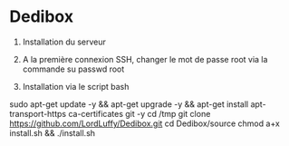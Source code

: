 # Dedibox

1. Installation du serveur

2. A la première connexion SSH, changer le mot de passe root via la commande su passwd root

3. Installation via le script bash
 
sudo apt-get update -y && apt-get upgrade -y && apt-get install apt-transport-https ca-certificates git -y
cd /tmp
git clone https://github.com/LordLuffy/Dedibox.git
cd Dedibox/source
chmod a+x install.sh && ./install.sh